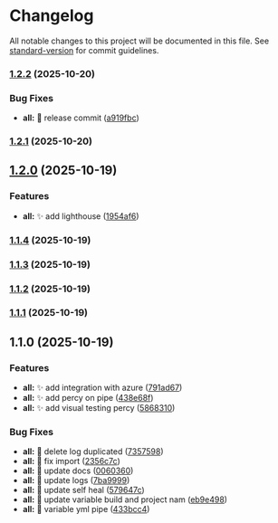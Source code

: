 # Changelog

All notable changes to this project will be documented in this file. See [standard-version](https://github.com/conventional-changelog/standard-version) for commit guidelines.

### [1.2.2](https://github.com/Samuel-Leite/valentinos-magic-beans-ts-playwright/compare/v1.2.1...v1.2.2) (2025-10-20)


### Bug Fixes

* **all:** 🐛 release commit ([a919fbc](https://github.com/Samuel-Leite/valentinos-magic-beans-ts-playwright/commit/a919fbc3570737fd7c1d3511d5bdddea8c3a8d0b))

### [1.2.1](https://github.com/Samuel-Leite/valentinos-magic-beans-ts-playwright/compare/v1.2.0...v1.2.1) (2025-10-20)

## [1.2.0](https://github.com/Samuel-Leite/valentinos-magic-beans-ts-playwright/compare/v1.1.4...v1.2.0) (2025-10-19)


### Features

* **all:** ✨ add lighthouse ([1954af6](https://github.com/Samuel-Leite/valentinos-magic-beans-ts-playwright/commit/1954af6f24740cb606bc5df7a0fe05a236eec5ed))

### [1.1.4](https://github.com/Samuel-Leite/valentinos-magic-beans-ts-playwright/compare/v1.1.3...v1.1.4) (2025-10-19)

### [1.1.3](https://github.com/Samuel-Leite/valentinos-magic-beans-ts-playwright/compare/v1.1.2...v1.1.3) (2025-10-19)

### [1.1.2](https://github.com/Samuel-Leite/valentinos-magic-beans-ts-playwright/compare/v1.1.1...v1.1.2) (2025-10-19)

### [1.1.1](https://github.com/Samuel-Leite/valentinos-magic-beans-ts-playwright/compare/v1.1.0...v1.1.1) (2025-10-19)

## 1.1.0 (2025-10-19)


### Features

* **all:** ✨ add integration with azure ([791ad67](https://github.com/Samuel-Leite/valentinos-magic-beans-ts-playwright/commit/791ad673633d73c27629fbf9f6ab9b63388d587a))
* **all:** ✨ add percy on pipe ([438e68f](https://github.com/Samuel-Leite/valentinos-magic-beans-ts-playwright/commit/438e68f326d8f43e3d312fd2aa6479817991cda8))
* **all:** ✨ add visual testing percy ([5868310](https://github.com/Samuel-Leite/valentinos-magic-beans-ts-playwright/commit/58683105099df314d94fa3dba48ba18106295933))


### Bug Fixes

* **all:** 🐛 delete log duplicated ([7357598](https://github.com/Samuel-Leite/valentinos-magic-beans-ts-playwright/commit/7357598eb965dd61fadcb83bffc656e58d1972e5))
* **all:** 🐛 fix import ([2356c7c](https://github.com/Samuel-Leite/valentinos-magic-beans-ts-playwright/commit/2356c7c0666231b2a4b14d3ef003beccdf5100d3))
* **all:** 🐛 update docs ([0060360](https://github.com/Samuel-Leite/valentinos-magic-beans-ts-playwright/commit/00603600e742ce029cd104e93c041a7f30fa2ccb))
* **all:** 🐛 update logs ([7ba9999](https://github.com/Samuel-Leite/valentinos-magic-beans-ts-playwright/commit/7ba99996dcb41400080a1a125f260e66c44a5005))
* **all:** 🐛 update self heal ([579647c](https://github.com/Samuel-Leite/valentinos-magic-beans-ts-playwright/commit/579647c4e0cb6da5ccccaba576df562957ba1d7b))
* **all:** 🐛 update variable build and project nam ([eb9e498](https://github.com/Samuel-Leite/valentinos-magic-beans-ts-playwright/commit/eb9e4983807f2c6cc83be236eab276a4db404fd3))
* **all:** 🐛 variable yml pipe ([433bcc4](https://github.com/Samuel-Leite/valentinos-magic-beans-ts-playwright/commit/433bcc45d46a9f9ba6eb3189721638aef93820c2))
